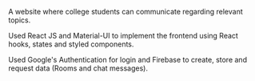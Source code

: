 A website where college students can communicate regarding relevant topics.

Used React JS and Material-UI to implement the frontend using React hooks, states and styled components.

Used Google's Authentication for login and Firebase to create, store and request data (Rooms and chat messages).

